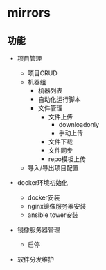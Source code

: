 # mirrors
## 功能
* 项目管理
	* 项目CRUD
	* 机器组
		* 机器列表
		* 自动化运行脚本
		* 文件管理	
			* 文件上传
				* downloadonly
				* 手动上传
			* 文件下载
			* 文件同步
			* repo模板上传
	* 导入/导出项目配置

* docker环境初始化
	* docker安装
	* nginx镜像服务器安装
	* ansible tower安装
	 	
* 镜像服务器管理
	* 启停
* 软件分发维护